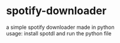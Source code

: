 # spotify-downloader
a simple spotify downloader made in python<br>
usage: install spotdl and run the python file
